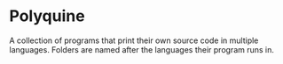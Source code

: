 # Polyquine
  A collection of programs that print their own source code in multiple languages. Folders are named after the languages their program runs in.
